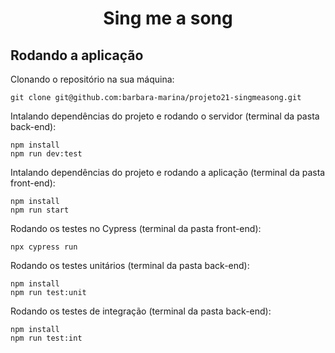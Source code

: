 <h1 align = "center">Sing me a song</h1>

##  Rodando a aplicação


Clonando o repositório na sua máquina:

```
git clone git@github.com:barbara-marina/projeto21-singmeasong.git
```

Intalando dependências do projeto e rodando o servidor (terminal da pasta back-end):

```
npm install
npm run dev:test
```

Intalando dependências do projeto e rodando a aplicação (terminal da pasta front-end):

```
npm install
npm run start
```

Rodando os testes no Cypress (terminal da pasta front-end):

```
npx cypress run
```

Rodando os testes unitários (terminal da pasta back-end):

```
npm install
npm run test:unit
```

Rodando os testes de integração (terminal da pasta back-end):

```
npm install
npm run test:int
```